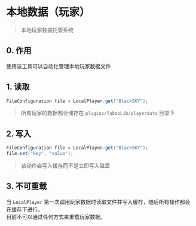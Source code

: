 # 本地数据（玩家）
> 本地玩家数据托管系统

## 0. 作用

使用该工具可以自动化管理本地玩家数据文件

## 1. 读取
```java
FileConfiguration file = LocalPlayer.get("BlackSKY");
```

> 所有玩家的数据都会储存在 `plugins/TabooLib/playerdata` 目录下

## 2. 写入
```java
FileConfiguration file = LocalPlayer.get("BlackSKY");
file.set("key", "value");
```

> 该动作会写入缓存而不是立即写入磁盘

## 3. 不可重载

当 `LocalPlayer` 第一次调用玩家数据时读取文件并写入缓存，随后所有操作都会在缓存下进行。  
目前不可以通过任何方式来重载玩家数据。
